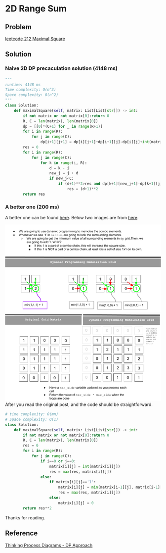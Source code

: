 # 2D Range Sum
## Problem 
[leetcode 212 Maximal Square](https://leetcode.com/problems/maximal-square/)

## Solution 
### Naive 2D DP precaculation solution (4148 ms)

~~~ python
"""
runtime: 4148 ms
Time complexity: O(n^3)
Space complexity: O(n^2)
"""
class Solution:
    def maximalSquare(self, matrix: List[List[str]]) -> int:
        if not matrix or not matrix[0]:return 0
        R, C = len(matrix), len(matrix[0])
        dp = [[0]*(C+1) for _ in range(R+1)]
        for i in range(R):
            for j in range(C):
                dp[i+1][j+1] = dp[i][j+1]+dp[i+1][j]-dp[i][j]+int(matrix[i][j])
        res = 0
        for i in range(R):
            for j in range(C):
                for k in range(i, R):
                    d = k - i
                    new_j = j + d
                    if new_j<C:
                        if (d+1)**2>res and dp[k+1][new_j+1]-dp[k+1][j]-dp[i][new_j+1]+dp[i][j]==(d+1)**2:
                            res = (d+1)**2
        return res

~~~

### A better one (200 ms)
A better one can be found [here](https://leetcode.com/problems/maximal-square/discuss/600149/Python-Thinking-Process-Diagrams-DP-Approach).  Below two images are from [here](https://leetcode.com/problems/maximal-square/discuss/600149/Python-Thinking-Process-Diagrams-DP-Approach).  

![](image_1587997873.png)
![](image_1588005144.png)
After you read the original post, and the code should be straightforward.

```python
# time complexity: O(mn)
# Space complexity: O(1)
class Solution:
    def maximalSquare(self, matrix: List[List[str]]) -> int:
        if not matrix or not matrix[0]:return 0
        R, C = len(matrix), len(matrix[0])
        res = 0
        for i in range(R):
            for j in range(C):
                if i==0 or j==0:
                    matrix[i][j] = int(matrix[i][j])
                    res = max(res, matrix[i][j])
                else:
                    if matrix[i][j]=='1':
                        matrix[i][j] = min(matrix[i-1][j], matrix[i-1][j-1], matrix[i][j-1])+1
                        res = max(res, matrix[i][j])
                    else:
                        matrix[i][j] = 0
        return res**2   

```
Thanks for reading.

## Reference
[Thinking Process Diagrams - DP Approach](https://leetcode.com/problems/maximal-square/discuss/600149/Python-Thinking-Process-Diagrams-DP-Approach)
